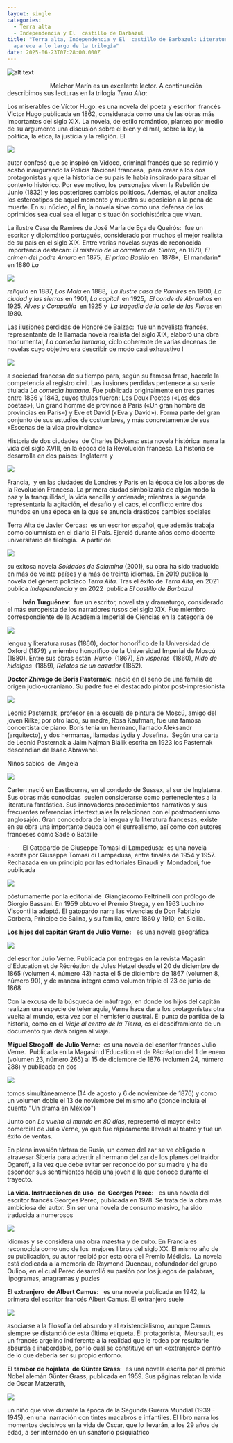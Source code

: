 ```yaml
---
layout: single
categories:
  - Terra alta
  - Independencia y El  castillo de Barbazul
title: "Terra alta, Independencia y El  castillo de Barbazul: Literatura que
  aparece a lo largo de la trilogía"
date: 2025-06-23T07:28:00.000Z
---
```

![alt text](/assets/img/banner.jpg)

                         Melchor Marín es un excelente lector. A continuación describimos sus lecturas en la trilogía *Terra Alta*:


Los miserables de Víctor
Hugo: es
una novela del poeta y escritor  francés Victor Hugo publicada en 1862,
considerada como una de las obras más importantes del siglo XIX. La novela, de
estilo romántico, plantea por medio de su argumento una discusión sobre el bien
y el mal, sobre la ley, la política, la ética, la justicia y la religión. El


![](/assets/img/7.png)

autor confesó que se inspiró en Vidocq, criminal francés que se redimió y acabó
inaugurando la Policía Nacional francesa,  para crear a los dos protagonistas y que la
historia de su país le había inspirado para situar el contexto histórico. Por
ese motivo, los personajes viven la Rebelión de Junio (1832) y los posteriores
cambios políticos. Además, el autor analiza los estereotipos de aquel momento y
muestra su oposición a la pena de muerte. En su núcleo, al fin, la novela sirve
como una defensa de los oprimidos sea cual sea el lugar o situación
sociohistórica que vivan.



La ilustre Casa de Ramires
de José María de Eça de Queirós:  fue un escritor
y diplomático portugués, considerado por muchos el mejor realista de su país en
el siglo XIX. Entre varias novelas suyas de reconocida importancia destacan: *El misterio de la carretera de  Sintra*, en 1870, *El crimen del padre Amaro* en 1875,  *El primo
Basilio* en  1878*,  El mandarín*  en 1880 *La*

![](/assets/img/8.png)


*reliquia* en 1887, *Los Maia* en 1888,  *La
ilustre casa de Ramires* en 1900, *La
ciudad y las sierras* en 1901, *La
capital*  en 1925,  *El
conde de Abranhos* en 1925, *Alves y
Compañía*  en 1925 y  *La
tragedia de la calle de las Flores* en 1980.




Las ilusiones perdidas de
Honoré de Balzac:  fue un novelista francés, representante de la
llamada novela realista del siglo XIX, elaboró una obra monumental, *La comedia humana*, ciclo coherente de
varias decenas de novelas cuyo objetivo era describir de modo casi exhaustivo
l

![](/assets/img/9.png)

a sociedad francesa de su tiempo para, según su famosa frase, hacerle la
competencia al registro civil. Las ilusiones perdidas pertenece a su serie titulada *La
comedia humana*. Fue publicada originalmente en tres partes entre 1836 y
1843, cuyos títulos fueron: Les Deux Poètes («Los dos poetas»), Un grand homme
de province à Paris («Un gran hombre de provincias en París») y Ève et David
(«Eva y David»). Forma parte del gran conjunto de sus estudios de costumbres, y
más concretamente de sus «Escenas de la vida provinciana»



Historia de dos
ciudades  de Charles Dickens: esta novela histórica  narra la vida del siglo XVIII, en la época de
la Revolución francesa. La historia se desarrolla en dos países: Inglaterra y


![](/assets/img/10.png)

Francia,  y en las ciudades de Londres y París en la
época de los albores de la Revolución Francesa. La primera ciudad simbolizaría
de algún modo la paz y la tranquilidad, la vida sencilla y ordenada; mientras
la segunda representaría la agitación, el desafío y el caos, el conflicto entre
dos mundos en una época en la que se anuncia drásticos cambios sociales


Terra Alta de Javier Cercas:  es un escritor español, que además trabaja
como columnista en el diario El País. Ejerció durante años como docente
universitario de filología.  A partir de


![](/assets/img/11.png)

su exitosa novela *Soldados de Salamina*
(2001), su obra ha sido traducida en más de veinte países​ y a más de treinta
idiomas. En 2019 publica la novela del
género policíaco *Terra Alta*. Tras el
éxito de *Terra Alta*, en 2021  publica *Independencia*
y en 2022  publica *El castillo de Barbazul*







·       
**Iván Turguénev**:  fue un escritor, novelista y dramaturgo,
considerado el más europeísta de los narradores rusos del siglo XIX. Fue
miembro correspondiente de la Academia Imperial de Ciencias en la categoría de


![](/assets/img/12.png)

lengua y literatura rusas (1860), doctor honorífico de la Universidad de Oxford
(1879) y miembro honorífico de la Universidad Imperial de Moscú (1880). Entre
sus obras están  *Humo*  (1867), *En vísperas* 
(1860), *Nido de hidalgos*  (1859)*,
Relatos de un cazador* (1852)*.*



**Doctor Zhivago de Borís
Pasternak**:  nació en el seno de una familia
de origen judío-ucraniano.​ Su padre fue el destacado pintor post-impresionista


![](/assets/img/13.png)

Leonid Pasternak, profesor en la escuela de pintura de  Moscú, amigo del joven
Rilke; por otro lado, su madre, Rosa Kaufman, fue una famosa concertista de
piano. Borís tenía un hermano, llamado Aleksandr (arquitecto), y dos hermanas,
llamadas Lydia y Josefina.  Según una
carta de Leonid Pasternak a Jaim Najman Biálik escrita en 1923 los Pasternak descendían de Isaac Abravanel.



Niños sabios  de  Angela


![](/assets/img/14.png)

Carter: nació en Eastbourne, en el
condado de Sussex, al sur de Inglaterra. Sus obras más conocidas  suelen considerarse como pertenecientes a la
literatura fantástica. Sus innovadores procedimientos
narrativos y sus frecuentes referencias intertextuales la relacionan con el
postmodernismo anglosajón. Gran conocedora de la lengua y la literatura
francesas, existe en su obra una importante deuda con el surrealismo, así como con
autores franceses como Sade o Bataille







·       
El Gatopardo de Giuseppe Tomasi di Lampedusa:  es
una novela escrita por Giuseppe Tomasi di Lampedusa, entre finales de 1954 y
1957. Rechazada en un principio por las editoriales Einaudi y  Mondadori, fue publicada 

![](/assets/img/15.png)

póstumamente por la
editorial de  Giangiacomo Feltrinelli con prólogo de Giorgio
Bassani. En 1959 obtuvo el Premio Strega, y en 1963 Luchino Visconti la adaptó.
El gatopardo narra las vivencias de Don Fabrizio
Corbera, Príncipe de Salina, y su familia, entre 1860 y 1910, en Sicilia. 



**Los hijos del capitán Grant
de Julio Verne:**   es una novela geográfica


![](/assets/img/16.png)

del escritor Julio Verne. Publicada por entregas en la revista Magasin
d'Éducation et de Récréation de Jules Hetzel desde el 20 de diciembre de 1865
(volumen 4, número 43) hasta el 5 de diciembre de 1867 (volumen 8, número 90),
y de manera íntegra como volumen triple el 23 de junio de 1868

Con la excusa de la búsqueda del náufrago, en donde los hijos del capitán realizan una
especie de telemaquia, Verne hace dar a los protagonistas otra vuelta al mundo,
esta vez por el hemisferio austral. El punto de partida de la historia, como en
el *Viaje al centro de la Tierra*, es el desciframiento de un documento que dará origen al viaje.


**Miguel Strogoff  de Julio Verne**:  es una novela del escritor francés Julio Verne.  Publicada en la Magasin d’Education et de Récréation del 1 de enero (volumen 23, número 265) al 15 de diciembre de 1876 (volumen 24, número 288) y publicada en dos 

![](/assets/img/17.png)

tomos simultáneamente (14 de agosto y 6 de noviembre de
1876) y como un volumen doble el 13 de noviembre del mismo año (donde incluía
el cuento "Un drama en México")

Junto con *La vuelta
al mundo en 80 días*, representó el mayor éxito comercial de Julio Verne, ya
que fue rápidamente llevada al teatro y fue un éxito de ventas.

En plena invasión tártara de Rusia, un correo del zar se
ve obligado a atravesar Siberia para advertir al hermano del zar de los planes
del traidor Ogareff, a la vez que debe evitar ser reconocido por su madre y ha
de esconder sus sentimientos hacia una joven a la que conoce durante el
trayecto.


**La vida. Instrucciones de uso   de  Georges Perec:**   es una novela del escritor
francés Georges Perec, publicada en 1978. Se trata de la obra más ambiciosa del
autor. Sin ser una novela de consumo masivo, ha sido traducida a numerosos


![](/assets/img/18.png)

idiomas y se considera una obra maestra​ y de culto. En Francia es reconocida
como uno de los  mejores libros del siglo XX. El mismo año de
su publicación, su autor recibió por esta obra el Premio Médicis.  La novela está dedicada a la memoria de Raymond Queneau,​ cofundador del grupo Oulipo, en el cual Perec desarrolló su pasión por los juegos de palabras, lipogramas, anagramas y puzles



**El extranjero  de Albert Camus**:   es una novela publicada en
1942, la primera del escritor francés Albert Camus. El extranjero suele


![](/assets/img/19.png)

asociarse a la filosofía del absurdo y al existencialismo, aunque Camus siempre
se distanció de esta última etiqueta. El protagonista,  Meursault, es
un francés argelino indiferente a la realidad que le rodea por resultarle
absurda e inabordable, por lo cual se constituye en un «extranjero» dentro de
lo que debería ser su propio entorno.   



**El tambor de hojalata  de Günter Grass**:  es una novela escrita por el premio Nobel alemán Günter Grass, publicada en 1959. Sus páginas relatan la vida de Oscar Matzerath, 

![](/assets/img/20.png)

un niño que vive durante la época de la Segunda Guerra Mundial (1939 - 1945), en
una  narración con tintes macabros e
infantiles. El libro narra los momentos decisivos en la vida de Oscar, que lo
llevarán, a los 29 años de edad, a ser internado en un sanatorio psiquiátrico
